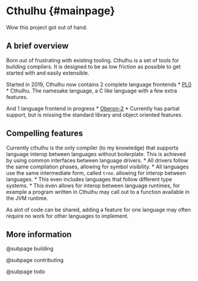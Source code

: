 # Cthulhu {#mainpage}
Wow this project got out of hand.

## A brief overview

Born out of frustrating with existing tooling.
Cthulhu is a set of tools for building compilers. It is designed to be as
low friction as possible to get started with and easily extensible.

Started in 2019, Cthulhu now contains 2 complete language frontends
    * [PL0](https://en.wikipedia.org/wiki/PL/0)
    * Cthulhu. The namesake language, a C like language with a few extra features.

And 1 language frontend in progress
    * [Oberon-2](https://en.wikipedia.org/wiki/Oberon-2)
        * Currently has partial support, but is missing the standard library and object oriented features.

## Compelling features

Currently cthulhu is the only compiler (to my knowledge) that supports
language interop between languages without boilerplate.
This is achieved by using common interfaces between language drivers.
    * All drivers follow the same compilation phases, allowing for symbol visibility.
    * All languages use the same intermediate form, called `tree`. allowing for interop between languages.
        * This even includes languages that follow different type systems.
        * This even allows for interop between language runtimes, for example a program written in Cthulhu may call out to a function available in the JVM runtime.

As alot of code can be shared, adding a feature for one language may often require no work for other languages to implement.

## More information

@subpage building

@subpage contributing

@subpage todo
